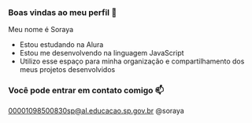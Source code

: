 ### Boas vindas ao meu perfil 💙

Meu nome é Soraya 
- Estou estudando na Alura
- Estou me desenvolvendo na linguagem JavaScript
- Utilizo esse espaço para minha organização e compartilhamento dos meus projetos desenvolvidos

### Você pode entrar em contato comigo 📫

00001098500830sp@al.educacao.sp.gov.br
@soraya
